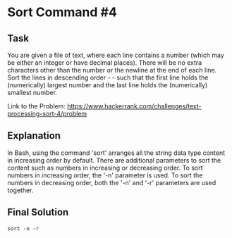 # Sort Command #4
## Task
You are given a file of text, where each line contains a number (which may be either an integer or have decimal places). There will be no extra characters other than the number or the newline at the end of each line. Sort the lines in descending order - - such that the first line holds the (numerically) largest number and the last line holds the (numerically) smallest number.

Link to the Problem: https://www.hackerrank.com/challenges/text-processing-sort-4/problem
## Explanation
In Bash, using the command 'sort' arranges all the string data type content in increasing order by default. There are additional parameters to sort the content such as numbers in increasing or decreasing order. To sort numbers in increasing order, the '-n' parameter is used. To sort the numbers in decreasing order, both the '-n' and '-r' parameters are used together. 
## Final Solution
```
sort -n -r
```
